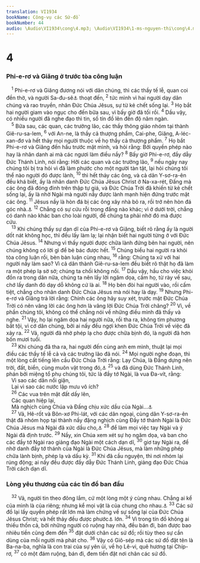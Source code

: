 ```yaml
---
translation: VI1934
bookName: Công-vụ các Sứ-đồ 
bookNumber: 44
audio: \Audio\VI1934\cong\4.mp3; \Audio\VI1934\1-ms-nguyen-thi\cong\4.mp3; \Audio\VI1934\2-ms-david-dong\cong\4.mp3
---
```


<div class="title"><h1>4</h1><h3>Phi-e-rơ và Giăng ở trước tòa công luận</h3></div>
<span class="verse cong_4_1"> <sup>1</sup> Phi-e-rơ và Giăng đương nói với dân chúng, thì các thầy tế lễ, quan coi đền thờ, và người Sa-đu-sê<a data-toggle="tooltip" data-placement="bottom" title="Xem chú thích ở Mat 3:7">⚓</a> thoạt đến, </span>
<span class="verse cong_4_2"><sup>2</sup> tức mình vì hai người dạy dân chúng và rao truyền, nhân Đức Chúa Jêsus, sự từ kẻ chết sống lại. </span>
<span class="verse cong_4_3"><sup>3</sup> Họ bắt hai người giam vào ngục cho đến bữa sau, vì bấy giờ đã tối rồi. </span>
<span class="verse cong_4_4"><sup>4</sup> Dầu vậy, có nhiều người đã nghe đạo thì tin, số tín đồ lên đến độ năm ngàn. <br/></span>
<span class="verse cong_4_5"> <sup>5</sup> Bữa sau, các quan, các trưởng lão, các thầy thông giáo nhóm tại thành Giê-ru-sa-lem, </span>
<span class="verse cong_4_6"><sup>6</sup> với An-ne, là thầy cả thượng phẩm, Cai-phe, Giăng, A-léc-xan-đơ và hết thảy mọi người thuộc về họ thầy cả thượng phẩm. </span>
<span class="verse cong_4_7"><sup>7</sup> Họ bắt Phi-e-rơ và Giăng đến hầu trước mặt mình, và hỏi rằng: Bởi quyền phép nào hay là nhân danh ai mà các ngươi làm điều nầy? </span>
<span class="verse cong_4_8"><sup>8</sup> Bấy giờ Phi-e-rơ, đầy dẫy Đức Thánh Linh, nói rằng: Hỡi các quan và các trưởng lão, </span>
<span class="verse cong_4_9"><sup>9</sup> nếu ngày nay chúng tôi bị tra hỏi vì đã làm phước cho một người tàn tật, lại hỏi chúng tôi thể nào người đó được lành, </span>
<span class="verse cong_4_10"><sup>10</sup> thì hết thảy các ông, và cả dân Y-sơ-ra-ên đều khá biết, ấy là nhân danh Đức Chúa Jêsus Christ ở Na-xa-rét, Đấng mà các ông đã đóng đinh trên thập tự giá, và Đức Chúa Trời đã khiến từ kẻ chết sống lại, ấy là nhờ Ngài mà người nầy được lành mạnh hiện đứng trước mặt các ông. </span>
<span class="verse cong_4_11"><sup>11</sup> Jêsus nầy là hòn đá bị các ông xây nhà bỏ ra, rồi trở nên hòn đá góc nhà.<a data-toggle="tooltip" data-placement="bottom" title="Thi 118:22">⚓</a></span>
<span class="verse cong_4_12"><sup>12</sup> Chẳng có sự cứu rỗi trong đấng nào khác; vì ở dưới trời, chẳng có danh nào khác ban cho loài người, để chúng ta phải nhờ đó mà được cứu. <br/></span>
<span class="verse cong_4_13"> <sup>13</sup> Khi chúng thấy sự dạn dĩ của Phi-e-rơ và Giăng, biết rõ rằng ấy là người dốt nát không học, thì đều lấy làm lạ; lại nhận biết hai người từng ở với Đức Chúa Jêsus. </span>
<span class="verse cong_4_14"><sup>14</sup> Nhưng vì thấy người được chữa lành đứng bên hai người, nên chúng không có lời gì để bẻ bác được hết. </span>
<span class="verse cong_4_15"><sup>15</sup> Chúng biểu hai người ra khỏi tòa công luận rồi, bèn bàn luận cùng nhau, </span>
<span class="verse cong_4_16"><sup>16</sup> rằng: Chúng ta xử với hai người nầy làm sao? Vì cả dân thành Giê-ru-sa-lem đều biết rõ thật họ đã làm ra một phép lạ sờ sờ; chúng ta chối không nổi. </span>
<span class="verse cong_4_17"><sup>17</sup> Dầu vậy, hầu cho việc khỏi đồn ra trong dân nữa, chúng ta nên lấy lời ngăm dọa, cấm họ, từ rày về sau, chớ lấy danh đó dạy dỗ không cứ là ai. </span>
<span class="verse cong_4_18"><sup>18</sup> Họ bèn đòi hai người vào, rồi cấm tiệt, chẳng cho nhân danh Đức Chúa Jêsus mà nói hay là dạy. </span>
<span class="verse cong_4_19"><sup>19</sup> Nhưng Phi-e-rơ và Giăng trả lời rằng: Chính các ông hãy suy xét, trước mặt Đức Chúa Trời có nên vâng lời các ông hơn là vâng lời Đức Chúa Trời chăng? </span>
<span class="verse cong_4_20"><sup>20</sup> Vì, về phần chúng tôi, không có thể chẳng nói về những điều mình đã thấy và nghe. </span>
<span class="verse cong_4_21"><sup>21</sup> Vậy, họ lại ngăm dọa hai người nữa, rồi tha ra, không tìm phương bắt tội, vì cớ dân chúng, bởi ai nấy đều ngợi khen Đức Chúa Trời về việc đã xảy ra. </span>
<span class="verse cong_4_22"><sup>22</sup> Vả, người đã nhờ phép lạ cho được chữa bịnh đó, là người đã hơn bốn mươi tuổi. <br/></span>
<span class="verse cong_4_23"> <sup>23</sup> Khi chúng đã tha ra, hai người đến cùng anh em mình, thuật lại mọi điều các thầy tế lễ cả và các trưởng lão đã nói. </span>
<span class="verse cong_4_24"><sup>24</sup> Mọi người nghe đoạn, thì một lòng cất tiếng lên cầu Đức Chúa Trời rằng: Lạy Chúa, là Đấng dựng nên trời, đất, biển, cùng muôn vật trong đó,<a data-toggle="tooltip" data-placement="bottom" title="Xu 20:11; Ne 9:6; Thi 146:6">⚓</a></span>
<span class="verse cong_4_25"><sup>25</sup> và đã dùng Đức Thánh Linh, phán bởi miệng tổ phụ chúng tôi, tức là đầy tớ Ngài, là vua Đa-vít, rằng: <br/> Vì sao các dân nổi giận, <br/> Lại vì sao các nước lập mưu vô ích? <br/></span>
<span class="verse cong_4_26"> <sup>26</sup> Các vua trên mặt đất dấy lên, <br/> Các quan hiệp lại, <br/> Mà nghịch cùng Chúa và Đấng chịu xức dầu của Ngài…<a data-toggle="tooltip" data-placement="bottom" title="Thi 2:1-2">⚓</a><br/></span>
<span class="verse cong_4_27"> <sup>27</sup> Vả, Hê-rốt và Bôn-xơ Phi-lát, với các dân ngoại, cùng dân Y-sơ-ra-ên thật đã nhóm họp tại thành nầy đặng nghịch cùng Đầy tớ thánh Ngài là Đức Chúa Jêsus mà Ngài đã xức dầu cho,<a data-toggle="tooltip" data-placement="bottom" title="Lu 23:7-11; Mat 27:1-2; Mac 15:1; Lu 23:1; Gi 18:28-29">⚓</a></span>
<span class="verse cong_4_28"><sup>28</sup> để làm mọi việc tay Ngài và ý Ngài đã định trước. </span>
<span class="verse cong_4_29"><sup>29</sup> Nầy, xin Chúa xem xét sự họ ngăm dọa, và ban cho các đầy tớ Ngài rao giảng đạo Ngài một cách dạn dĩ, </span>
<span class="verse cong_4_30"><sup>30</sup> giơ tay Ngài ra, để nhờ danh đầy tớ thánh của Ngài là Đức Chúa Jêsus, mà làm những phép chữa lành bịnh, phép lạ và dấu kỳ. </span>
<span class="verse cong_4_31"><sup>31</sup> Khi đã cầu nguyện, thì nơi nhóm lại rúng động; ai nấy đều được đầy dẫy Đức Thánh Linh, giảng đạo Đức Chúa Trời cách dạn dĩ. <br/></span>
<div class="title"><h3>Lòng yêu thương của các tín đồ ban đầu</h3></div>
<span class="verse cong_4_32"> <sup>32</sup> Vả, người tin theo đông lắm, cứ một lòng một ý cùng nhau. Chẳng ai kể của mình là của riêng; nhưng kể mọi vật là của chung cho nhau.<a data-toggle="tooltip" data-placement="bottom" title="Cong 2:44-45">⚓</a></span>
<span class="verse cong_4_33"><sup>33</sup> Các sứ đồ lại lấy quyền phép rất lớn mà làm chứng về sự sống lại của Đức Chúa Jêsus Christ; và hết thảy đều được phước<a data-toggle="tooltip" data-placement="bottom" title="Xem chú thích ở Lu 2:40">⚓</a> lớn. </span>
<span class="verse cong_4_34"><sup>34</sup> Vì trong tín đồ không ai thiếu thốn cả, bởi những người có ruộng hay nhà, đều bán đi, bán được bao nhiêu tiền cũng đem đến </span>
<span class="verse cong_4_35"><sup>35</sup> đặt dưới chân các sứ đồ; rồi tùy theo sự cần dùng của mỗi người mà phát cho. </span>
<span class="verse cong_4_36"><sup>36</sup> Vậy có Giô-sép mà các sứ đồ đặt tên là Ba-na-ba, nghĩa là con trai của sự yên ủi, về họ Lê-vi, quê hương tại Chíp-rơ, </span>
<span class="verse cong_4_37"><sup>37</sup> có một đám ruộng, bán đi, đem tiền đặt nơi chân các sứ đồ. <br/></span>
